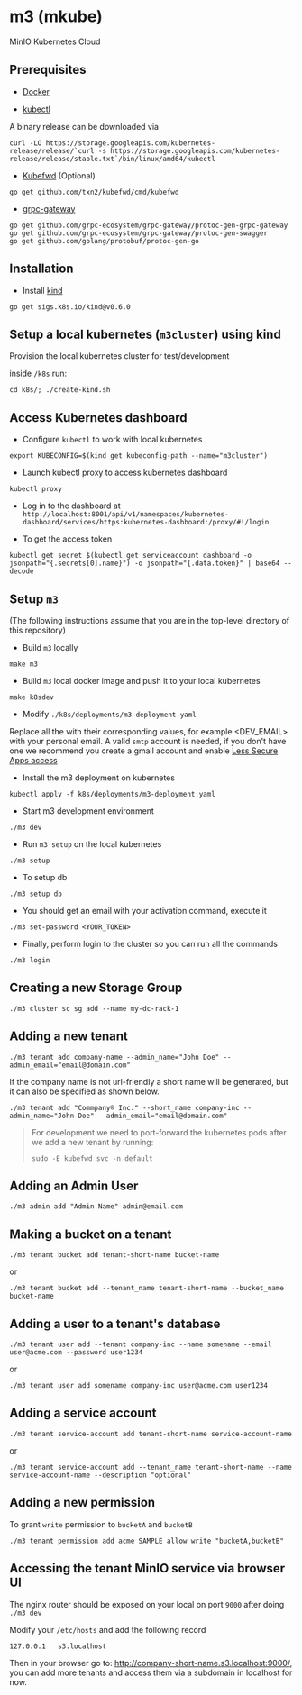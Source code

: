 # m3 (mkube)
MinIO Kubernetes Cloud

## Prerequisites

- [Docker](https://docs.docker.com/install/)

- [kubectl](https://kubernetes.io/docs/tasks/tools/install-kubectl/)

A binary release can be downloaded via 

```
curl -LO https://storage.googleapis.com/kubernetes-release/release/`curl -s https://storage.googleapis.com/kubernetes-release/release/stable.txt`/bin/linux/amd64/kubectl
```

- [Kubefwd](https://github.com/txn2/kubefwd) (Optional)

```
go get github.com/txn2/kubefwd/cmd/kubefwd
```

- [grpc-gateway](https://github.com/grpc-ecosystem/grpc-gateway)

```
go get github.com/grpc-ecosystem/grpc-gateway/protoc-gen-grpc-gateway
go get github.com/grpc-ecosystem/grpc-gateway/protoc-gen-swagger
go get github.com/golang/protobuf/protoc-gen-go
```

## Installation

- Install [kind](https://kind.sigs.k8s.io/docs/user/quick-start/)

```
go get sigs.k8s.io/kind@v0.6.0
```

## Setup a local kubernetes (`m3cluster`) using kind
Provision the local kubernetes cluster for test/development

inside `/k8s` run:

```
cd k8s/; ./create-kind.sh
```

## Access Kubernetes dashboard

- Configure `kubectl` to work with local kubernetes

```
export KUBECONFIG=$(kind get kubeconfig-path --name="m3cluster")
```

- Launch kubectl proxy to access kubernetes dashboard

```
kubectl proxy
```

- Log in to the dashboard at `http://localhost:8001/api/v1/namespaces/kubernetes-dashboard/services/https:kubernetes-dashboard:/proxy/#!/login`

- To get the access token

```
kubectl get secret $(kubectl get serviceaccount dashboard -o jsonpath="{.secrets[0].name}") -o jsonpath="{.data.token}" | base64 --decode
```

## Setup `m3`
(The following instructions assume that you are in the top-level directory of this repository)

- Build `m3` locally

```
make m3
```

- Build `m3` local docker image and push it to your local kubernetes

```
make k8sdev
```

- Modify `./k8s/deployments/m3-deployment.yaml`

Replace all the <TOKENS> with their corresponding values, for example <DEV_EMAIL> with your personal email.
A valid `smtp` account is needed, if you don't have one we recommend you create a gmail account and enable [Less Secure Apps access](https://support.google.com/accounts/answer/6010255?hl=en)

- Install the m3 deployment on kubernetes
```
kubectl apply -f k8s/deployments/m3-deployment.yaml
``` 

- Start m3 development environment

```
./m3 dev
```

- Run `m3 setup` on the local kubernetes

```
./m3 setup
```

- To setup db

```
./m3 setup db
```
- You should get an email with your activation command, execute it
```
./m3 set-password <YOUR_TOKEN>
```
- Finally, perform login to the cluster so you can run all the commands
```
./m3 login
```

## Creating a new Storage Group

```
./m3 cluster sc sg add --name my-dc-rack-1
```

## Adding a new tenant
```
./m3 tenant add company-name --admin_name="John Doe" --admin_email="email@domain.com"
```

If the company name is not url-friendly a short name will be generated, but it can also be specified as shown below.

```
./m3 tenant add "Commpany® Inc." --short_name company-inc --admin_name="John Doe" --admin_email="email@domain.com"
```

> For development we need to port-forward the kubernetes pods after we add a new tenant by running:
> ```
> sudo -E kubefwd svc -n default
> ```

## Adding an Admin User

```
./m3 admin add "Admin Name" admin@email.com
```

## Making a bucket on a tenant
```
./m3 tenant bucket add tenant-short-name bucket-name
```

or

```
./m3 tenant bucket add --tenant_name tenant-short-name --bucket_name bucket-name
```

## Adding a user to a tenant's database

```
./m3 tenant user add --tenant company-inc --name somename --email user@acme.com --password user1234
```

or

```
./m3 tenant user add somename company-inc user@acme.com user1234
```

## Adding a service account

```
./m3 tenant service-account add tenant-short-name service-account-name
```

or

```
./m3 tenant service-account add --tenant_name tenant-short-name --name service-account-name --description "optional"
```

## Adding a new permission
To grant `write` permission to `bucketA` and `bucketB` 

`./m3 tenant permission add acme SAMPLE allow write "bucketA,bucketB"`

## Accessing the tenant MinIO service via browser UI

The nginx router should be exposed on your local on port `9000` after doing `./m3 dev`

Modify your `/etc/hosts` and add the following record

```
127.0.0.1   s3.localhost
```

Then in your browser go to: http://company-short-name.s3.localhost:9000/, you can add more tenants and access them via a subdomain in localhost for now.
